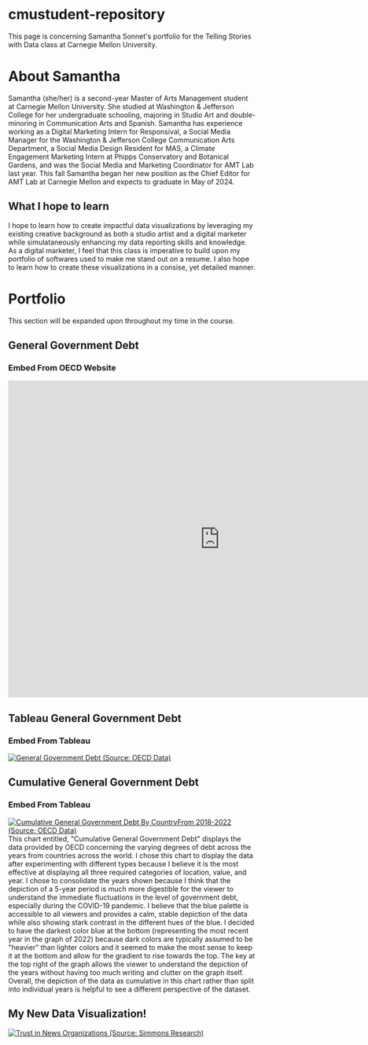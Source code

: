 # cmustudent-repository
This page is concerning Samantha Sonnet's portfolio for the Telling Stories with Data class at Carnegie Mellon University.

# About Samantha
Samantha (she/her) is a second-year Master of Arts Management student at Carnegie Mellon University. She studied at Washington & Jefferson College for her undergraduate schooling, majoring in Studio Art and double-minoring in Communication Arts and Spanish. Samantha has experience working as a Digital Marketing Intern for Responsival, a Social Media Manager for the Washington & Jefferson College Communication Arts Department, a Social Media Design Resident for MAS, a Climate Engagement Marketing Intern at Phipps Conservatory and Botanical Gardens, and was the Social Media and Marketing Coordinator for AMT Lab last year. This fall Samantha began her new position as the Chief Editor for AMT Lab at Carnegie Mellon and expects to graduate in May of 2024.

## What I hope to learn
I hope to learn how to create impactful data visualizations by leveraging my existing creative background as both a studio artist and a digital marketer while simulataneously enhancing my data reporting skills and knowledge. As a digital marketer, I feel that this class is imperative to build upon my portfolio of softwares used to make me stand out on a resume. I also hope to learn how to create these visualizations in a consise, yet detailed manner.

# Portfolio
This section will be expanded upon throughout my time in the course.

## General Government Debt
### Embed From OECD Website
<iframe src="https://data.oecd.org/chart/7eMa" width="860" height="645" style="border: 0" mozallowfullscreen="true" webkitallowfullscreen="true" allowfullscreen="true"><a href="https://data.oecd.org/chart/7eMa" target="_blank">OECD Chart: General government debt, Total, % of GDP, Annual, 2018</a></iframe>

## Tableau General Government Debt
### Embed From Tableau
<div class='tableauPlaceholder' id='viz1698970626839' style='position: relative'><noscript><a href='#'><img alt='General Government Debt (Source: OECD Data) ' src='https:&#47;&#47;public.tableau.com&#47;static&#47;images&#47;Ge&#47;Generalgovernmentdebt&#47;Sheet1&#47;1_rss.png' style='border: none' /></a></noscript><object class='tableauViz'  style='display:none;'><param name='host_url' value='https%3A%2F%2Fpublic.tableau.com%2F' /> <param name='embed_code_version' value='3' /> <param name='site_root' value='' /><param name='name' value='Generalgovernmentdebt&#47;Sheet1' /><param name='tabs' value='no' /><param name='toolbar' value='yes' /><param name='static_image' value='https:&#47;&#47;public.tableau.com&#47;static&#47;images&#47;Ge&#47;Generalgovernmentdebt&#47;Sheet1&#47;1.png' /> <param name='animate_transition' value='yes' /><param name='display_static_image' value='yes' /><param name='display_spinner' value='yes' /><param name='display_overlay' value='yes' /><param name='display_count' value='yes' /><param name='language' value='en-US' /><param name='filter' value='publish=yes' /></object></div>                
<script type='text/javascript'>                    
  var divElement = document.getElementById('viz1698970626839');                    
  var vizElement = divElement.getElementsByTagName('object')[0];                    
  vizElement.style.width='100%';vizElement.style.height=(divElement.offsetWidth*0.75)+'px';                    
  var scriptElement = document.createElement('script');                    
  scriptElement.src = 'https://public.tableau.com/javascripts/api/viz_v1.js';                    
  vizElement.parentNode.insertBefore(scriptElement, vizElement);                
</script>

## Cumulative General Government Debt
### Embed From Tableau
<div class='tableauPlaceholder' id='viz1698973322991' style='position: relative'><noscript><a href='#'><img alt='Cumulative General Government Debt By CountryFrom 2018-2022 (Source: OECD Data) ' src='https:&#47;&#47;public.tableau.com&#47;static&#47;images&#47;Cu&#47;CumulativeGeneralgovernmentdebt&#47;Sheet1&#47;1_rss.png' style='border: none' /></a></noscript><object class='tableauViz'  style='display:none;'><param name='host_url' value='https%3A%2F%2Fpublic.tableau.com%2F' /> <param name='embed_code_version' value='3' /> <param name='site_root' value='' /><param name='name' value='CumulativeGeneralgovernmentdebt&#47;Sheet1' /><param name='tabs' value='no' /><param name='toolbar' value='yes' /><param name='static_image' value='https:&#47;&#47;public.tableau.com&#47;static&#47;images&#47;Cu&#47;CumulativeGeneralgovernmentdebt&#47;Sheet1&#47;1.png' /> <param name='animate_transition' value='yes' /><param name='display_static_image' value='yes' /><param name='display_spinner' value='yes' /><param name='display_overlay' value='yes' /><param name='display_count' value='yes' /><param name='language' value='en-US' /><param name='filter' value='publish=yes' /></object></div>                
<script type='text/javascript'>                    
  var divElement = document.getElementById('viz1698973322991');                    
  var vizElement = divElement.getElementsByTagName('object')[0];                    
  vizElement.style.width='100%';vizElement.style.height=(divElement.offsetWidth*0.75)+'px';                    
  var scriptElement = document.createElement('script');                    
  scriptElement.src = 'https://public.tableau.com/javascripts/api/viz_v1.js';                    
  vizElement.parentNode.insertBefore(scriptElement, vizElement);                
</script>
This chart entitled, "Cumulative General Government Debt" displays the data provided by OECD concerning the varying degrees of debt across the years from countries across the world. I chose this chart to display the data after experimenting with different types because I believe it is the most effective at displaying all three required categories of location, value, and year. I chose to consolidate the years shown because I think that the depiction of a 5-year period is much more digestible for the viewer to understand the immediate fluctuations in the level of government debt, especially during the COVID-19 pandemic. I believe that the blue palette is accessible to all viewers and provides a calm, stable depiction of the data while also showing stark contrast in the different hues of the blue. I decided to have the darkest color blue at the bottom (representing the most recent year in the graph of 2022) because dark colors are typically assumed to be "heavier" than lighter colors and it seemed to make the most sense to keep it at the bottom and allow for the gradient to rise towards the top. The key at the top right of the graph allows the viewer to understand the depiction of the years without having too much writing and clutter on the graph itself. Overall, the depiction of the data as cumulative in this chart rather than split into individual years is helpful to see a different perspective of the dataset.

## My New Data Visualization!
<div class='tableauPlaceholder' id='viz1698971255711' style='position: relative'><noscript><a href='https:&#47;&#47;samanthasonnet.github.io&#47;'><img alt='Trust in News Organizations (Source: Simmons Research) ' src='https:&#47;&#47;public.tableau.com&#47;static&#47;images&#47;Tr&#47;Trustinnewsorganizations_16989607741730&#47;Sheet1&#47;1_rss.png' style='border: none' /></a></noscript><object class='tableauViz'  style='display:none;'><param name='host_url' value='https%3A%2F%2Fpublic.tableau.com%2F' /> <param name='embed_code_version' value='3' /> <param name='site_root' value='' /><param name='name' value='Trustinnewsorganizations_16989607741730&#47;Sheet1' /><param name='tabs' value='no' /><param name='toolbar' value='yes' /><param name='static_image' value='https:&#47;&#47;public.tableau.com&#47;static&#47;images&#47;Tr&#47;Trustinnewsorganizations_16989607741730&#47;Sheet1&#47;1.png' /> <param name='animate_transition' value='yes' /><param name='display_static_image' value='yes' /><param name='display_spinner' value='yes' /><param name='display_overlay' value='yes' /><param name='display_count' value='yes' /><param name='language' value='en-US' /><param name='filter' value='publish=yes' /></object></div>                
<script type='text/javascript'>                    
  var divElement = document.getElementById('viz1698971255711');                    
  var vizElement = divElement.getElementsByTagName('object')[0];                    
  vizElement.style.width='100%';vizElement.style.height=(divElement.offsetWidth*0.75)+'px';                    
  var scriptElement = document.createElement('script');                    
  scriptElement.src = 'https://public.tableau.com/javascripts/api/viz_v1.js';                    
  vizElement.parentNode.insertBefore(scriptElement, vizElement);                
</script>
